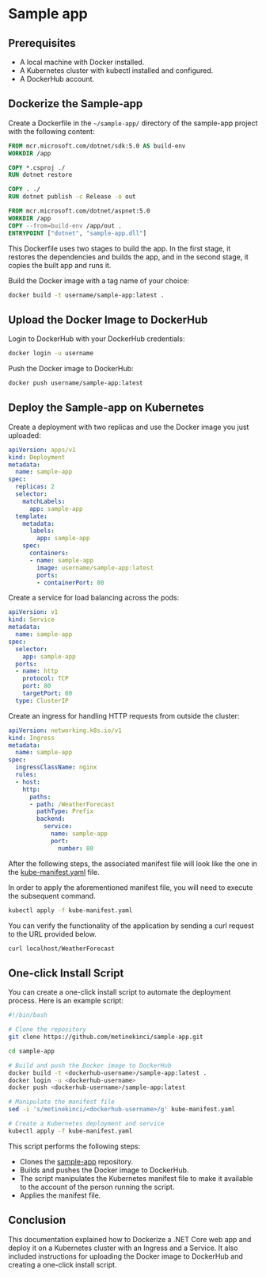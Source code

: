 # Sample app

## Prerequisites
- A local machine with Docker installed.
- A Kubernetes cluster with kubectl installed and configured.
- A DockerHub account.

## Dockerize the Sample-app

Create a Dockerfile in the ```~/sample-app/``` directory of the sample-app project with the following content:

```Dockerfile
FROM mcr.microsoft.com/dotnet/sdk:5.0 AS build-env
WORKDIR /app

COPY *.csproj ./
RUN dotnet restore

COPY . ./
RUN dotnet publish -c Release -o out

FROM mcr.microsoft.com/dotnet/aspnet:5.0
WORKDIR /app
COPY --from=build-env /app/out .
ENTRYPOINT ["dotnet", "sample-app.dll"]
```
This Dockerfile uses two stages to build the app. In the first stage, it restores the dependencies and builds the app, and in the second stage, it copies the built app and runs it.


Build the Docker image with a tag name of your choice:
```bash
docker build -t username/sample-app:latest .
```
## Upload the Docker Image to DockerHub
Login to DockerHub with your DockerHub credentials:

```bash
docker login -u username
```

Push the Docker image to DockerHub:
```bash
docker push username/sample-app:latest
```

## Deploy the Sample-app on Kubernetes

Create a deployment with two replicas and use the Docker image you just uploaded:

```yaml
apiVersion: apps/v1
kind: Deployment
metadata:
  name: sample-app
spec:
  replicas: 2
  selector:
    matchLabels:
      app: sample-app
  template:
    metadata:
      labels:
        app: sample-app
    spec:
      containers:
      - name: sample-app
        image: username/sample-app:latest
        ports:
        - containerPort: 80
```

Create a service for load balancing across the pods:

```yaml
apiVersion: v1
kind: Service
metadata:
  name: sample-app
spec:
  selector:
    app: sample-app
  ports:
  - name: http
    protocol: TCP
    port: 80
    targetPort: 80
  type: ClusterIP
```
Create an ingress for handling HTTP requests from outside the cluster:

```yaml
apiVersion: networking.k8s.io/v1
kind: Ingress
metadata:
  name: sample-app
spec:
  ingressClassName: nginx
  rules:
  - host:
    http:
      paths:
      - path: /WeatherForecast
        pathType: Prefix
        backend:
          service:
            name: sample-app
            port:
              number: 80
```

After the following steps, the associated manifest file will look like the one in the [kube-manifest.yaml](./kube-manifest.yaml) file.

In order to apply the aforementioned manifest file, you will need to execute the subsequent command.

```bash
kubectl apply -f kube-manifest.yaml
```

You can verify the functionality of the application by sending a curl request to the URL provided below.

```bash
curl localhost/WeatherForecast
```

## One-click Install Script

You can create a one-click install script to automate the deployment process. Here is an example script:
```bash
#!/bin/bash

# Clone the repository
git clone https://github.com/metinekinci/sample-app.git

cd sample-app

# Build and push the Docker image to DockerHub
docker build -t <dockerhub-username>/sample-app:latest .
docker login -u <dockerhub-username>
docker push <dockerhub-username>/sample-app:latest

# Manipulate the manifest file
sed -i 's/metinekinci/<dockerhub-username>/g' kube-manifest.yaml

# Create a Kubernetes deployment and service
kubectl apply -f kube-manifest.yaml
```

This script performs the following steps:
- Clones the [sample-app](https://github.com/metinekinci/sample-app.git) repository.
- Builds and pushes the Docker image to DockerHub.
- The script manipulates the Kubernetes manifest file to make it available to the account of the person running the script.
- Applies the manifest file.

## Conclusion

This documentation explained how to Dockerize a .NET Core web app and deploy it on a Kubernetes cluster with an Ingress and a Service. It also included instructions for uploading the Docker image to DockerHub and creating a one-click install script.
